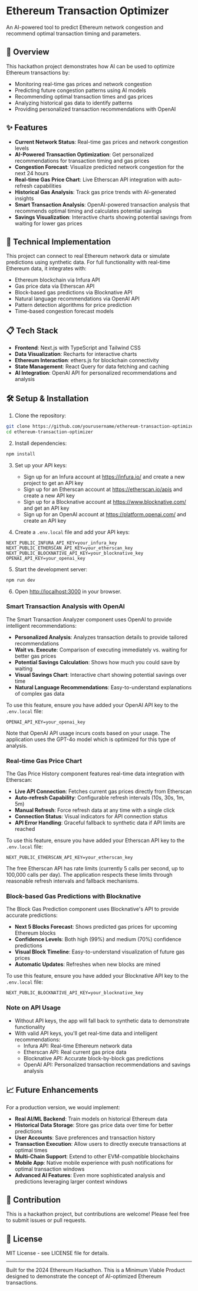 # Ethereum Transaction Optimizer

An AI-powered tool to predict Ethereum network congestion and recommend optimal transaction timing and parameters.

## 🚀 Overview

This hackathon project demonstrates how AI can be used to optimize Ethereum transactions by:

- Monitoring real-time gas prices and network congestion
- Predicting future congestion patterns using AI models
- Recommending optimal transaction times and gas prices
- Analyzing historical gas data to identify patterns
- Providing personalized transaction recommendations with OpenAI

## ✨ Features

- **Current Network Status**: Real-time gas prices and network congestion levels
- **AI-Powered Transaction Optimization**: Get personalized recommendations for transaction timing and gas prices
- **Congestion Forecast**: Visualize predicted network congestion for the next 24 hours
- **Real-time Gas Price Chart**: Live Etherscan API integration with auto-refresh capabilities
- **Historical Gas Analysis**: Track gas price trends with AI-generated insights
- **Smart Transaction Analysis**: OpenAI-powered transaction analysis that recommends optimal timing and calculates potential savings
- **Savings Visualization**: Interactive charts showing potential savings from waiting for lower gas prices

## 🔧 Technical Implementation

This project can connect to real Ethereum network data or simulate predictions using synthetic data. For full functionality with real-time Ethereum data, it integrates with:

- Ethereum blockchain via Infura API
- Gas price data via Etherscan API
- Block-based gas predictions via Blocknative API
- Natural language recommendations via OpenAI API
- Pattern detection algorithms for price prediction
- Time-based congestion forecast models

## 📋 Tech Stack

- **Frontend**: Next.js with TypeScript and Tailwind CSS
- **Data Visualization**: Recharts for interactive charts
- **Ethereum Interaction**: ethers.js for blockchain connectivity
- **State Management**: React Query for data fetching and caching
- **AI Integration**: OpenAI API for personalized recommendations and analysis

## 🛠️ Setup & Installation

1. Clone the repository:
```bash
git clone https://github.com/yourusername/ethereum-transaction-optimizer.git
cd ethereum-transaction-optimizer
```

2. Install dependencies:
```bash
npm install
```

3. Set up your API keys:
   - Sign up for an Infura account at https://infura.io/ and create a new project to get an API key
   - Sign up for an Etherscan account at https://etherscan.io/apis and create a new API key
   - Sign up for a Blocknative account at https://www.blocknative.com/ and get an API key
   - Sign up for an OpenAI account at https://platform.openai.com/ and create an API key

4. Create a `.env.local` file and add your API keys:
```
NEXT_PUBLIC_INFURA_API_KEY=your_infura_key
NEXT_PUBLIC_ETHERSCAN_API_KEY=your_etherscan_key
NEXT_PUBLIC_BLOCKNATIVE_API_KEY=your_blocknative_key
OPENAI_API_KEY=your_openai_key
```

5. Start the development server:
```bash
npm run dev
```

6. Open [http://localhost:3000](http://localhost:3000) in your browser.

### Smart Transaction Analysis with OpenAI

The Smart Transaction Analyzer component uses OpenAI to provide intelligent recommendations:

- **Personalized Analysis**: Analyzes transaction details to provide tailored recommendations
- **Wait vs. Execute**: Comparison of executing immediately vs. waiting for better gas prices
- **Potential Savings Calculation**: Shows how much you could save by waiting
- **Visual Savings Chart**: Interactive chart showing potential savings over time
- **Natural Language Recommendations**: Easy-to-understand explanations of complex gas data

To use this feature, ensure you have added your OpenAI API key to the `.env.local` file:

```
OPENAI_API_KEY=your_openai_key
```

Note that OpenAI API usage incurs costs based on your usage. The application uses the GPT-4o model which is optimized for this type of analysis.

### Real-time Gas Price Chart

The Gas Price History component features real-time data integration with Etherscan:

- **Live API Connection**: Fetches current gas prices directly from Etherscan
- **Auto-refresh Capability**: Configurable refresh intervals (10s, 30s, 1m, 5m)
- **Manual Refresh**: Force refresh data at any time with a single click
- **Connection Status**: Visual indicators for API connection status
- **API Error Handling**: Graceful fallback to synthetic data if API limits are reached

To use this feature, ensure you have added your Etherscan API key to the `.env.local` file:

```
NEXT_PUBLIC_ETHERSCAN_API_KEY=your_etherscan_key
```

The free Etherscan API has rate limits (currently 5 calls per second, up to 100,000 calls per day). The application respects these limits through reasonable refresh intervals and fallback mechanisms.

### Block-based Gas Predictions with Blocknative

The Block Gas Prediction component uses Blocknative's API to provide accurate predictions:

- **Next 5 Blocks Forecast**: Shows predicted gas prices for upcoming Ethereum blocks
- **Confidence Levels**: Both high (99%) and medium (70%) confidence predictions
- **Visual Block Timeline**: Easy-to-understand visualization of future gas prices
- **Automatic Updates**: Refreshes when new blocks are mined

To use this feature, ensure you have added your Blocknative API key to the `.env.local` file:

```
NEXT_PUBLIC_BLOCKNATIVE_API_KEY=your_blocknative_key
```

### Note on API Usage

- Without API keys, the app will fall back to synthetic data to demonstrate functionality
- With valid API keys, you'll get real-time data and intelligent recommendations:
  - Infura API: Real-time Ethereum network data
  - Etherscan API: Real current gas price data
  - Blocknative API: Accurate block-by-block gas predictions
  - OpenAI API: Personalized transaction recommendations and savings analysis

## 📈 Future Enhancements

For a production version, we would implement:

- **Real AI/ML Backend**: Train models on historical Ethereum data
- **Historical Data Storage**: Store gas price data over time for better predictions
- **User Accounts**: Save preferences and transaction history
- **Transaction Execution**: Allow users to directly execute transactions at optimal times
- **Multi-Chain Support**: Extend to other EVM-compatible blockchains
- **Mobile App**: Native mobile experience with push notifications for optimal transaction windows
- **Advanced AI Features**: Even more sophisticated analysis and predictions leveraging larger context windows

## 👥 Contribution

This is a hackathon project, but contributions are welcome! Please feel free to submit issues or pull requests.

## 📄 License

MIT License - see LICENSE file for details.

---

Built for the 2024 Ethereum Hackathon. This is a Minimum Viable Product designed to demonstrate the concept of AI-optimized Ethereum transactions.
